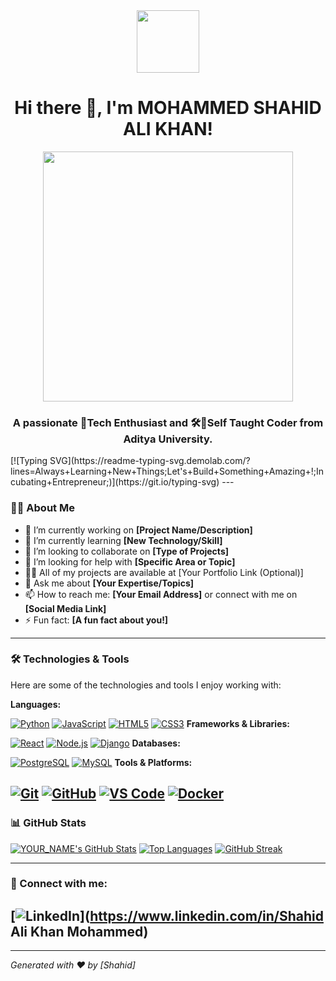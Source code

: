 <div id="header" align="center">
  <img src="https://media.giphy.com/media/M9gbBd9nbDrOTu1Mqx/giphy.gif"  width="100"/>
  <h1>Hi there 👋, I'm MOHAMMED SHAHID ALI KHAN!</h1>
  <img src="https://user-images.githubusercontent.com/74038190/225813708-98b745f2-7d22-48cf-9150-083f1b00d6c9.gif" Width="400"/>
  <h3>A passionate 🤖Tech Enthusiast and 🛠️🧠Self Taught Coder from Aditya University.</h3>
</div>
[![Typing SVG](https://readme-typing-svg.demolab.com/?lines=Always+Learning+New+Things;Let's+Build+Something+Amazing+!;Incubating+Entrepreneur;)](https://git.io/typing-svg)
---

### 🙋‍♂️ About Me

-   🔭 I’m currently working on **[Project Name/Description]**
-   🌱 I’m currently learning **[New Technology/Skill]**
-   👯 I’m looking to collaborate on **[Type of Projects]**
-   🤝 I’m looking for help with **[Specific Area or Topic]**
-   👨‍💻 All of my projects are available at [Your Portfolio Link (Optional)]
-   💬 Ask me about **[Your Expertise/Topics]**
-   📫 How to reach me: **[Your Email Address]** or connect with me on **[Social Media Link]**
-   ⚡ Fun fact: **[A fun fact about you!]**

---

### 🛠️ Technologies & Tools

Here are some of the technologies and tools I enjoy working with:

**Languages:**

[![Python](https://img.shields.io/badge/Python-3776AB?style=for-the-badge&logo=python&logoColor=white)](https://www.python.org/)
[![JavaScript](https://img.shields.io/badge/JavaScript-F7DF1E?style=for-the-badge&logo=javascript&logoColor=black)](https://developer.mozilla.org/en-US/docs/Web/JavaScript)
[![HTML5](https://img.shields.io/badge/HTML5-E34F26?style=for-the-badge&logo=html5&logoColor=white)](https://developer.mozilla.org/en-US/docs/Web/HTML)
[![CSS3](https://img.shields.io/badge/CSS3-1572B6?style=for-the-badge&logo=css3&logoColor=white)](https://developer.mozilla.org/en-US/docs/Web/CSS)
**Frameworks & Libraries:**

[![React](https://img.shields.io/badge/React-61DAFB?style=for-the-badge&logo=react&logoColor=black)](https://react.dev/)
[![Node.js](https://img.shields.io/badge/Node.js-339933?style=for-the-badge&logo=node.js&logoColor=white)](https://nodejs.org/en)
[![Django](https://img.shields.io/badge/Django-092E20?style=for-the-badge&logo=django&logoColor=white)](https://www.djangoproject.com/)
**Databases:**

[![PostgreSQL](https://img.shields.io/badge/PostgreSQL-316192?style=for-the-badge&logo=postgresql&logoColor=white)](https://www.postgresql.org/)
[![MySQL](https://img.shields.io/badge/MySQL-4479A1?style=for-the-badge&logo=mysql&logoColor=white)](https://www.mysql.com/)
**Tools & Platforms:**

[![Git](https://img.shields.io/badge/Git-F05032?style=for-the-badge&logo=git&logoColor=white)](https://git-scm.com/)
[![GitHub](https://img.shields.io/badge/GitHub-181717?style=for-the-badge&logo=github&logoColor=white)](https://github.com/)
[![VS Code](https://img.shields.io/badge/VS%20Code-007ACC?style=for-the-badge&logo=visual-studio-code&logoColor=white)](https://code.visualstudio.com/)
[![Docker](https://img.shields.io/badge/Docker-2496ED?style=for-the-badge&logo=docker&logoColor=white)](https://www.docker.com/)
---

### 📊 GitHub Stats

[![YOUR_NAME's GitHub Stats](https://github-readme-stats.vercel.app/api?username=shahid200620&show_icons=true&theme=dracula&count_private=true)](https://github.com/anuraghazra/github-readme-stats)
[![Top Languages](https://github-readme-stats.vercel.app/api/top-langs/?username=shahid200620&layout=compact&theme=dracula)](https://github.com/anuraghazra/github-readme-stats)
[![GitHub Streak](https://github-readme-streak-stats.herokuapp.com/?user=shahid200620&theme=dracula)](https://git.io/streak-stats)

---

### 🔗 Connect with me:

[![LinkedIn](https://img.shields.io/badge/LinkedIn-0077B5?style=for-the-badge&logo=linkedin&logoColor=white)](https://www.linkedin.com/in/Shahid Ali Khan Mohammed)
---

* * *

_Generated with ❤️ by [Shahid]_
